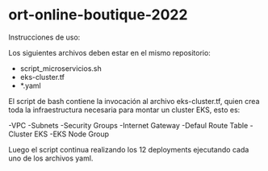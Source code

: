 # ort-online-boutique-2022

Instrucciones de uso:

Los siguientes archivos deben estar en el mismo repositorio:

- script_microservicios.sh
- eks-cluster.tf
- *.yaml

El script de bash contiene la invocación al archivo eks-cluster.tf, quien crea toda la infraestructura necesaria para montar un cluster EKS, esto es:

-VPC
-Subnets
-Security Groups
-Internet Gateway
-Defaul Route Table
-Cluster EKS
-EKS Node Group

Luego el script continua realizando los 12 deployments ejecutando cada uno de los archivos yaml.